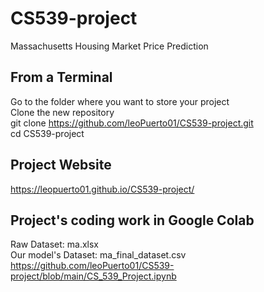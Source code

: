 # CS539-project
Massachusetts Housing Market Price Prediction

## From a Terminal
Go to the folder where you want to store your project
\
Clone the new repository
\
git clone https://github.com/leoPuerto01/CS539-project.git
\
cd CS539-project

## Project Website
https://leopuerto01.github.io/CS539-project/

## Project's coding work in Google Colab
Raw Dataset: ma.xlsx 
\
Our model's Dataset: ma_final_dataset.csv
\
https://github.com/leoPuerto01/CS539-project/blob/main/CS_539_Project.ipynb


